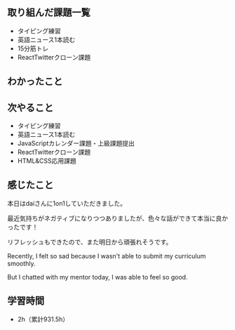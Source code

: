 ## 取り組んだ課題一覧
- タイピング練習
- 英語ニュース1本読む
- 15分筋トレ
- ReactTwitterクローン課題
## わかったこと

## 次やること
- タイピング練習
- 英語ニュース1本読む
- JavaScriptカレンダー課題・上級課題提出
- ReactTwitterクローン課題
- HTML&CSS応用課題
## 感じたこと
本日はdaiさんに1on1していただきました。

最近気持ちがネガティブになりつつありましたが、色々な話ができて本当に良かったです！

リフレッシュもできたので、また明日から頑張れそうです。

Recently, I felt so sad because I wasn't able to submit my curriculum smoothly.

But I chatted with my mentor today, I was able to feel so good.

## 学習時間
- 2h（累計931.5h）
